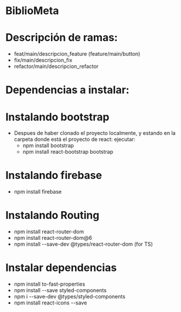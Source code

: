 # BiblioMeta

# Descripción de ramas:

- feat/main/descripcion_feature (feature/main/button)
- fix/main/descripcion_fix
- refactor/main/descripcion_refactor

# Dependencias a instalar:

# Instalando bootstrap

- Despues de haber clonado el proyecto localmente, y estando en la carpeta donde está el proyecto de react: ejecutar:
  - npm install bootstrap
  - npm install react-bootstrap bootstrap

# Instalando firebase

- npm install firebase

# Instalando Routing

- npm install react-router-dom
- npm install react-router-dom@6
- npm install --save-dev @types/react-router-dom (for TS)

# Instalar dependencias
- npm install to-fast-properties
- npm install --save styled-components
- npm i --save-dev @types/styled-components
- npm install react-icons --save
